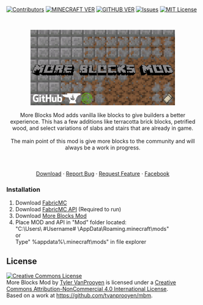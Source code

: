 <!--
*** Thanks for checking out the Best-README-Template. If you have a suggestion
*** that would make this better, please fork the repo and create a pull request
*** or simply open an issue with the tag "enhancement".
*** Thanks again! Now go create something AMAZING! :D
-->



<!-- PROJECT SHIELDS -->
<!--
*** I'm using markdown "reference style" links for readability.
*** Reference links are enclosed in brackets [ ] instead of parentheses ( ).
*** See the bottom of this document for the declaration of the reference variables
*** for contributors-url, forks-url, etc. This is an optional, concise syntax you may use.
*** https://www.markdownguide.org/basic-syntax/#reference-style-links
-->
[![Contributors][contributors-shield]][contributors-url]
[![MINECRAFT VER][minecraft-ver-shield]][minecraft-ver-url]
[![GITHUB VER][git-ver-shield]][git-ver-url]
[![Issues][issues-shield]][issues-url]
[![MIT License][license-shield]][license-url]

<!-- PROJECT LOGO -->
<br />
<p align="center">
  <a href="https://github.com/tvanprooyen/mbm">
    <img src="images/MBM Header.jpg" alt="Logo" width="75%">
  </a>

  <!--<h3 align="center">More Blocks Mod</h3>-->

  <p align="center">
    More Blocks Mod adds vanilla like blocks to give builders a better experience. This has a few additions like terracotta brick blocks, petrified wood, and select variations     of slabs and stairs that are already in game.<br />
<br />
The main point of this mod is give more blocks to the community and will always be a work in progress.
<br />
<br />
  <span align="center">
     <br />
     <br />
     <a href="https://www.curseforge.com/minecraft/mc-mods/mbm-more-blocks-mod" target="_blank">Download</a>
     ·
     <a href="https://github.com/tvanprooyen/mbm/issues">Report Bug</a>
      ·
      <a href="https://github.com/tvanprooyen/mbm/issues">Request Feature</a>
      ·
      <a href="https://www.facebook.com/groups/306211714346367/">Facebook</a>
   </span>
  </p>
</p>



<!-- TABLE OF CONTENTS
<details open="open">
  <summary>Table of Contents</summary>
  <ol>
    <li>
      <a href="#about-the-project">About The Project</a>
      <ul>
        <li><a href="#built-with">Built With</a></li>
      </ul>
    </li>
    <li>
      <a href="#getting-started">Getting Started</a>
      <ul>
        <li><a href="#prerequisites">Prerequisites</a></li>
        <li><a href="#installation">Installation</a></li>
      </ul>
    </li>
    <li><a href="#usage">Usage</a></li>
    <li><a href="#roadmap">Roadmap</a></li>
    <li><a href="#contributing">Contributing</a></li>
    <li><a href="#license">License</a></li>
    <li><a href="#contact">Contact</a></li>
    <li><a href="#acknowledgements">Acknowledgements</a></li>
  </ol>
</details>
 -->


<!-- ABOUT THE PROJECT
## About The Project

[![Product Name Screen Shot][product-screenshot]](https://example.com)

There are many great README templates available on GitHub, however, I didn't find one that really suit my needs so I created this enhanced one. I want to create a README template so amazing that it'll be the last one you ever need -- I think this is it.

Here's why:
* Your time should be focused on creating something amazing. A project that solves a problem and helps others
* You shouldn't be doing the same tasks over and over like creating a README from scratch
* You should element DRY principles to the rest of your life :smile:

Of course, no one template will serve all projects since your needs may be different. So I'll be adding more in the near future. You may also suggest changes by forking this repo and creating a pull request or opening an issue. Thanks to all the people have have contributed to expanding this template!

A list of commonly used resources that I find helpful are listed in the acknowledgements.

### Built With

This section should list any major frameworks that you built your project using. Leave any add-ons/plugins for the acknowledgements section. Here are a few examples.
* [Bootstrap](https://getbootstrap.com)
* [JQuery](https://jquery.com)
* [Laravel](https://laravel.com)
 -->


<!-- GETTING STARTED
## Getting Started

This is an example of how you may give instructions on setting up your project locally.
To get a local copy up and running follow these simple example steps.

### Prerequisites

This is an example of how to list things you need to use the software and how to install them.
* npm
  ```sh
  npm install npm@latest -g
  ```
 -->
### Installation

1. Download <a href="https://fabricmc.net/" target="_blank">FabricMC</a>
2. Download <a href="https://www.curseforge.com/minecraft/mc-mods/fabric-api" target="_blank">FabricMC API</a> (Required to run)
3. Download <a href="https://www.curseforge.com/minecraft/mc-mods/mbm-more-blocks-mod" target="_blank">More Blocks Mod</a>
4. Place MOD and API in "Mod" folder located: <br /> "C:\Users\ #Username# \AppData\Roaming\.minecraft\mods"<br /> or <br />Type" %appdata%\\.minecraft\mods" in file explorer



<!-- USAGE EXAMPLES
## Usage

Use this space to show useful examples of how a project can be used. Additional screenshots, code examples and demos work well in this space. You may also link to more resources.

_For more examples, please refer to the [Documentation](https://example.com)_
 -->


<!-- ROADMAP
## Roadmap

See the [open issues](https://github.com/othneildrew/Best-README-Template/issues) for a list of proposed features (and known issues).
 -->


<!-- CONTRIBUTING
## Contributing

Contributions are what make the open source community such an amazing place to be learn, inspire, and create. Any contributions you make are **greatly appreciated**.

1. Fork the Project
2. Create your Feature Branch (`git checkout -b feature/AmazingFeature`)
3. Commit your Changes (`git commit -m 'Add some AmazingFeature'`)
4. Push to the Branch (`git push origin feature/AmazingFeature`)
5. Open a Pull Request
 -->


<!-- LICENSE -->
## License

<a rel="license" href="http://creativecommons.org/licenses/by-nc/4.0/"><img alt="Creative Commons License" style="border-width:0" src="https://i.creativecommons.org/l/by-nc/4.0/88x31.png" /></a><br /><span xmlns:dct="http://purl.org/dc/terms/" property="dct:title">More Blocks Mod</span> by <a xmlns:cc="http://creativecommons.org/ns#" href="http://tylervp.com/mbm" property="cc:attributionName" rel="cc:attributionURL">Tyler VanProoyen</a> is licensed under a <a rel="license" href="http://creativecommons.org/licenses/by-nc/4.0/">Creative Commons Attribution-NonCommercial 4.0 International License</a>.<br />Based on a work at <a xmlns:dct="http://purl.org/dc/terms/" href="https://github.com/tvanprooyen/mbm" rel="dct:source">https://github.com/tvanprooyen/mbm</a>.



<!-- MARKDOWN LINKS & IMAGES -->
<!-- https://www.markdownguide.org/basic-syntax/#reference-style-links -->
[contributors-shield]: https://img.shields.io/github/release-date/tvanprooyen/mbm?style=for-the-badge
[contributors-url]: https://github.com/tvanprooyen/mbm/graphs/contributors
[forks-shield]: https://img.shields.io/github/repo-size/tvanprooyen/mbm?style=for-the-badge
[forks-url]: https://github.com/tvanprooyen/mbm/network/members
[stars-shield]: https://img.shields.io/github/stars/othneildrew/Best-README-Template.svg?style=for-the-badge
[stars-url]: https://github.com/tvanprooyen/mbm/stargazers
[issues-shield]: https://img.shields.io/github/issues/tvanprooyen/mbm?style=for-the-badge
[issues-url]: https://github.com/tvanprooyen/mbm/issues
[license-shield]: https://img.shields.io/badge/LICENSE-CC--BY--NC--4.0-green?style=for-the-badge
[license-url]: https://github.com/tvanprooyen/mbm/blob/master/LICENS
[minecraft-ver-shield]: https://img.shields.io/badge/Minecraft-1.17.1-orange?style=for-the-badge
[minecraft-ver-url]: https://minecraft.gamepedia.com/Java_Edition_1.17.1
[git-ver-shield]: https://img.shields.io/github/v/release/tvanprooyen/mbm?include_prereleases&style=for-the-badge
[git-ver-url]: https://github.com/tvanprooyen/mbm/releases
[product-screenshot]: images/screenshot.png

